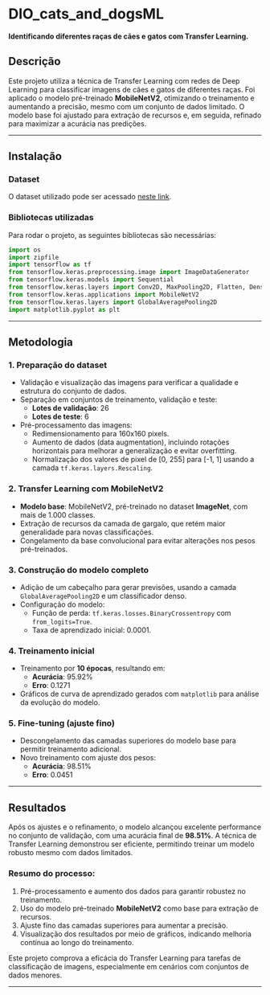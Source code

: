 # **DIO_cats_and_dogsML**  
**Identificando diferentes raças de cães e gatos com Transfer Learning.**

## **Descrição**  
Este projeto utiliza a técnica de Transfer Learning com redes de Deep Learning para classificar imagens de cães e gatos de diferentes raças. Foi aplicado o modelo pré-treinado **MobileNetV2**, otimizando o treinamento e aumentando a precisão, mesmo com um conjunto de dados limitado. O modelo base foi ajustado para extração de recursos e, em seguida, refinado para maximizar a acurácia nas predições.

---

## **Instalação**  
### **Dataset**  
O dataset utilizado pode ser acessado [neste link](https://storage.googleapis.com/mledu-datasets/cats_and_dogs_filtered.zip).  

### **Bibliotecas utilizadas**  
Para rodar o projeto, as seguintes bibliotecas são necessárias:  
```python
import os
import zipfile
import tensorflow as tf
from tensorflow.keras.preprocessing.image import ImageDataGenerator
from tensorflow.keras.models import Sequential
from tensorflow.keras.layers import Conv2D, MaxPooling2D, Flatten, Dense, Dropout, Input
from tensorflow.keras.applications import MobileNetV2
from tensorflow.keras.layers import GlobalAveragePooling2D
import matplotlib.pyplot as plt
```

---

## **Metodologia**  
### **1. Preparação do dataset**  
- Validação e visualização das imagens para verificar a qualidade e estrutura do conjunto de dados.  
- Separação em conjuntos de treinamento, validação e teste:
  - **Lotes de validação**: 26  
  - **Lotes de teste**: 6  
- Pré-processamento das imagens:
  - Redimensionamento para 160x160 pixels.
  - Aumento de dados (data augmentation), incluindo rotações horizontais para melhorar a generalização e evitar overfitting.  
  - Normalização dos valores de pixel de [0, 255] para [-1, 1] usando a camada `tf.keras.layers.Rescaling`.

### **2. Transfer Learning com MobileNetV2**  
- **Modelo base**: MobileNetV2, pré-treinado no dataset **ImageNet**, com mais de 1.000 classes.  
- Extração de recursos da camada de gargalo, que retém maior generalidade para novas classificações.  
- Congelamento da base convolucional para evitar alterações nos pesos pré-treinados.  

### **3. Construção do modelo completo**  
- Adição de um cabeçalho para gerar previsões, usando a camada `GlobalAveragePooling2D` e um classificador denso.  
- Configuração do modelo:
  - Função de perda: `tf.keras.losses.BinaryCrossentropy` com `from_logits=True`.  
  - Taxa de aprendizado inicial: 0.0001.

### **4. Treinamento inicial**  
- Treinamento por **10 épocas**, resultando em:  
  - **Acurácia**: 95.92%  
  - **Erro**: 0.1271  
- Gráficos de curva de aprendizado gerados com `matplotlib` para análise da evolução do modelo.

### **5. Fine-tuning (ajuste fino)**  
- Descongelamento das camadas superiores do modelo base para permitir treinamento adicional.  
- Novo treinamento com ajuste dos pesos:
  - **Acurácia**: 98.51%  
  - **Erro**: 0.0451  

---

## **Resultados**  
Após os ajustes e o refinamento, o modelo alcançou excelente performance no conjunto de validação, com uma acurácia final de **98.51%**. A técnica de Transfer Learning demonstrou ser eficiente, permitindo treinar um modelo robusto mesmo com dados limitados.

### **Resumo do processo:**  
1. Pré-processamento e aumento dos dados para garantir robustez no treinamento.  
2. Uso do modelo pré-treinado **MobileNetV2** como base para extração de recursos.  
3. Ajuste fino das camadas superiores para aumentar a precisão.  
4. Visualização dos resultados por meio de gráficos, indicando melhoria contínua ao longo do treinamento.

Este projeto comprova a eficácia do Transfer Learning para tarefas de classificação de imagens, especialmente em cenários com conjuntos de dados menores.

---
